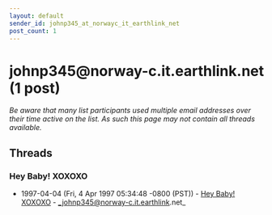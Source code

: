 ```yaml
---
layout: default
sender_id: johnp345_at_norwayc_it_earthlink_net
post_count: 1
---
```


# johnp345<span>@</span>norway-c.it.earthlink.net (1 post)

_Be aware that many list participants used multiple email addresses over their time active on the list. As such this page may not contain all threads available._

## Threads

### Hey Baby! XOXOXO
+ 1997-04-04 (Fri, 4 Apr 1997 05:34:48 -0800 (PST)) - [Hey Baby! XOXOXO](/archive/1997/04/da0c08706be5dccdb69e2f0d223bdc2fcf8498e3ead70b546cba188ed63c1e38) - _johnp345@norway-c.it.earthlink.net_

